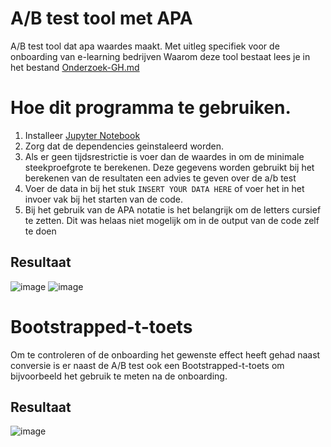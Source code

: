 # A/B test tool met APA 
A/B test tool dat apa waardes maakt. Met uitleg specifiek voor de onboarding van e-learning bedrijven
Waarom deze tool bestaat lees je in het bestand [Onderzoek-GH.md](https://github.com/olivierverwoerd/A-B_test_tool_with_APA/blob/main/Onderzoek-GH.md)

# Hoe dit programma te gebruiken.
1. Installeer [Jupyter Notebook](https://jupyter.org/)
1. Zorg dat de dependencies geinstaleerd worden.
1. Als er geen tijdsrestrictie is voer dan de waardes in om de minimale steekproefgrote te berekenen. Deze gegevens worden gebruikt bij het berekenen van de resultaten een advies te geven over de a/b test
1. Voer de data in bij het stuk `INSERT YOUR DATA HERE` of voer het in het invoer vak bij het starten van de code.
1. Bij het gebruik van de APA notatie is het belangrijk om de letters cursief te zetten. Dit was helaas niet mogelijk om in de output van de code zelf te doen

## Resultaat
![image](https://github.com/olivierverwoerd/A-B_test_tool_with_APA/assets/22635990/86851ad3-13b2-4a20-97e3-b68af5f5787b)
![image](https://github.com/olivierverwoerd/A-B_test_tool_with_APA/assets/22635990/fbad21bd-a7ee-4f20-b857-83f88c8a75b4)

# Bootstrapped-t-toets
Om te controleren of de onboarding het gewenste effect heeft gehad naast conversie is er naast de A/B test ook een Bootstrapped-t-toets om bijvoorbeeld het gebruik te meten na de onboarding.
## Resultaat
![image](https://github.com/olivierverwoerd/A-B_test_tool_with_APA/assets/22635990/2e43b27e-6f21-4649-99bd-5ee20f6862ad)
